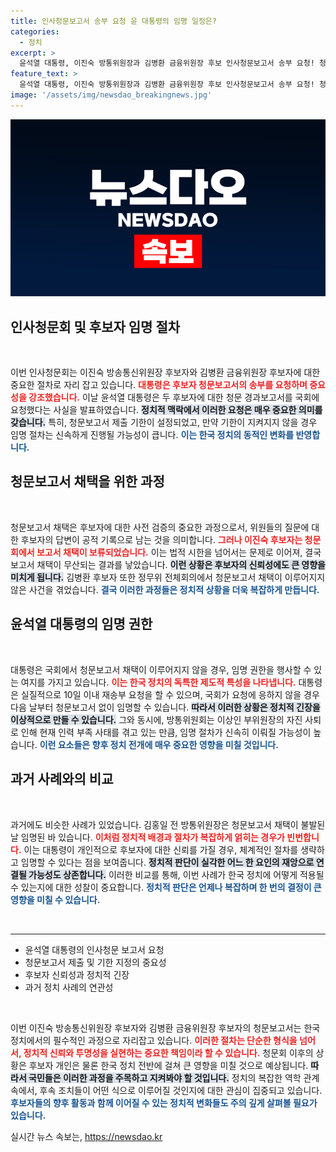 ```yaml
---
title: 인사청문보고서 송부 요청 윤 대통령의 임명 일정은?
categories:
  - 정치
excerpt: >
  윤석열 대통령, 이진숙 방통위원장과 김병환 금융위원장 후보 인사청문보고서 송부 요청! 청문보고서 채택 불발로 둘의 임명 절차에 초미의 관심 집중! 국회 기한을 지킬지, 또 한 번의 빠른 임명이 있을지 주목된다.
feature_text: >
  윤석열 대통령, 이진숙 방통위원장과 김병환 금융위원장 후보 인사청문보고서 송부 요청! 청문보고서 채택 불발로 둘의 임명 절차에 초미의 관심 집중! 국회 기한을 지킬지, 또 한 번의 빠른 임명이 있을지 주목된다.
image: '/assets/img/newsdao_breakingnews.jpg'
---
```


<p><img src="/assets/img/newsdao_breakingnews.jpg" alt="ontimetimes 속보" /></p>

<h2 data-ke-size="size26">인사청문회 및 후보자 임명 절차</h2>

<p data-ke-size="size16">&nbsp;</p>

<p>이번 인사청문회는 이진숙 방송통신위원장 후보자와 김병환 금융위원장 후보자에 대한 중요한 절차로 자리 잡고 있습니다. <b><span style="color: #ee2323;">대통령은 후보자 청문보고서의 송부를 요청하며 중요성을 강조했습니다.</span></b> 이날 윤석열 대통령은 두 후보자에 대한 청문 경과보고서를 국회에 요청했다는 사실을 발표하였습니다. <b><span style="background-color: #21538527;">정치적 맥락에서 이러한 요청은 매우 중요한 의미를 갖습니다.</span></b> 특히, 청문보고서 제출 기한이 설정되었고, 만약 기한이 지켜지지 않을 경우 임명 절차는 신속하게 진행될 가능성이 큽니다. <b><span style="color: #1a5490;">이는 한국 정치의 동적인 변화를 반영합니다.</span></b></p>

<h2 data-ke-size="size26">청문보고서 채택을 위한 과정</h2>

<p data-ke-size="size16">&nbsp;</p>

<p>청문보고서 채택은 후보자에 대한 사전 검증의 중요한 과정으로서, 위원들의 질문에 대한 후보자의 답변이 공적 기록으로 남는 것을 의미합니다. <b><span style="color: #ee2323;">그러나 이진숙 후보자는 청문회에서 보고서 채택이 보류되었습니다.</span></b> 이는 법적 시한을 넘어서는 문제로 이어져, 결국 보고서 채택이 무산되는 결과를 낳았습니다. <b><span style="background-color: #21538527;">이런 상황은 후보자의 신뢰성에도 큰 영향을 미치게 됩니다.</span></b> 김병환 후보자 또한 정무위 전체회의에서 청문보고서 채택이 이루어지지 않은 사건을 겪었습니다. <b><span style="color: #1a5490;">결국 이러한 과정들은 정치적 상황을 더욱 복잡하게 만듭니다.</span></b></p>

<h2 data-ke-size="size26">윤석열 대통령의 임명 권한</h2>

<p data-ke-size="size16">&nbsp;</p>

<p>대통령은 국회에서 청문보고서 채택이 이루어지지 않을 경우, 임명 권한을 행사할 수 있는 여지를 가지고 있습니다. <b><span style="color: #ee2323;">이는 한국 정치의 독특한 제도적 특성을 나타냅니다.</span></b> 대통령은 실질적으로 10일 이내 재송부 요청을 할 수 있으며, 국회가 요청에 응하지 않을 경우 다음 날부터 청문보고서 없이 임명할 수 있습니다. <b><span style="background-color: #21538527;">따라서 이러한 상황은 정치적 긴장을 이상적으로 만들 수 있습니다.</span></b> 그와 동시에, 방통위원회는 이상인 부위원장의 자진 사퇴로 인해 현재 인력 부족 사태를 겪고 있는 만큼, 임명 절차가 신속히 이뤄질 가능성이 높습니다. <b><span style="color: #1a5490;">이런 요소들은 향후 정치 전개에 매우 중요한 영향을 미칠 것입니다.</span></b></p>

<h2 data-ke-size="size26">과거 사례와의 비교</h2>

<p data-ke-size="size16">&nbsp;</p>

<p>과거에도 비슷한 사례가 있었습니다. 김홍일 전 방통위원장은 청문보고서 채택이 불발된 날 임명된 바 있습니다. <b><span style="color: #ee2323;">이처럼 정치적 배경과 절차가 복잡하게 얽히는 경우가 빈번합니다.</span></b> 이는 대통령이 개인적으로 후보자에 대한 신뢰를 가질 경우, 체계적인 절차를 생략하고 임명할 수 있다는 점을 보여줍니다. <b><span style="background-color: #21538527;">정치적 판단이 실각한 어느 한 요인의 재앙으로 연결될 가능성도 상존합니다.</span></b> 이러한 비교를 통해, 이번 사례가 한국 정치에 어떻게 적용될 수 있는지에 대한 성찰이 중요합니다. <b><span style="color: #1a5490;">정치적 판단은 언제나 복잡하며 한 번의 결정이 큰 영향을 미칠 수 있습니다.</span></b></p>

<p><br></p>

<hr>

<ul>
    <li>윤석열 대통령의 인사청문 보고서 요청</li>
    <li>청문보고서 제출 및 기한 지정의 중요성</li>
    <li>후보자 신뢰성과 정치적 긴장</li>
    <li>과거 정치 사례의 연관성</li>
</ul>

<p data-ke-size="size16">&nbsp;</p>

<p>이번 이진숙 방송통신위원장 후보자와 김병환 금융위원장 후보자의 청문보고서는 한국 정치에서의 필수적인 과정으로 자리잡고 있습니다. <b><span style="color: #ee2323;">이러한 절차는 단순한 형식을 넘어서, 정치적 신뢰와 투명성을 실현하는 중요한 책임이라 할 수 있습니다.</span></b> 청문회 이후의 상황은 후보자 개인은 물론 한국 정치 전반에 걸쳐 큰 영향을 미칠 것으로 예상됩니다. <b><span style="background-color: #21538527;">따라서 국민들은 이러한 과정을 주목하고 지켜봐야 할 것입니다.</span></b> 정치의 복잡한 역학 관계 속에서, 후속 조치들이 어떤 식으로 이루어질 것인지에 대한 관심이 집중되고 있습니다. <b><span style="color: #1a5490;">후보자들의 향후 활동과 함께 이어질 수 있는 정치적 변화들도 주의 깊게 살펴볼 필요가 있습니다.</span></b></p>
실시간 뉴스 속보는, <a href="https://newsdao.kr" rel="dofollow">https://newsdao.kr</a>


